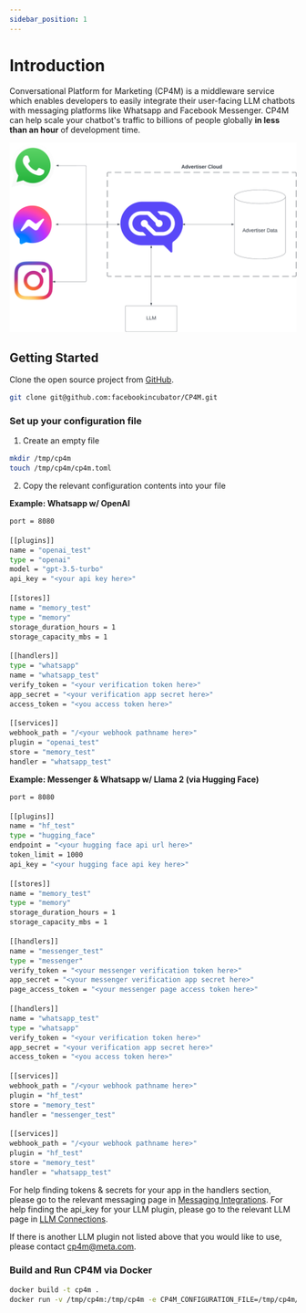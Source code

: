 ```yaml
---
sidebar_position: 1
---
```


# Introduction

Conversational Platform for Marketing (CP4M) is a middleware service which enables developers to easily integrate their user-facing LLM chatbots with messaging platforms like Whatsapp and Facebook Messenger. CP4M can help scale your chatbot's traffic to billions of people globally **in less than an hour** of development time.

![System Diagram](./img/cp4m_diagram.png)

## Getting Started

 Clone the open source project from [GitHub](https://github.com/facebookincubator/CP4M).

```bash
git clone git@github.com:facebookincubator/CP4M.git
```


### Set up your configuration file

1. Create an empty file
```bash
mkdir /tmp/cp4m
touch /tmp/cp4m/cp4m.toml
```

2. Copy the relevant configuration contents into your file

**Example: Whatsapp w/ OpenAI**
```bash
port = 8080

[[plugins]]
name = "openai_test"
type = "openai"
model = "gpt-3.5-turbo"
api_key = "<your api key here>"

[[stores]]
name = "memory_test"
type = "memory"
storage_duration_hours = 1
storage_capacity_mbs = 1

[[handlers]]
type = "whatsapp"
name = "whatsapp_test"
verify_token = "<your verification token here>"
app_secret = "<your verification app secret here>"
access_token = "<you access token here>"

[[services]]
webhook_path = "/<your webhook pathname here>"
plugin = "openai_test"
store = "memory_test"
handler = "whatsapp_test"
```


**Example: Messenger & Whatsapp w/ Llama 2 (via Hugging Face)**
```bash
port = 8080

[[plugins]]
name = "hf_test"
type = "hugging_face"
endpoint = "<your hugging face api url here>"
token_limit = 1000
api_key = "<your hugging face api key here>"

[[stores]]
name = "memory_test"
type = "memory"
storage_duration_hours = 1
storage_capacity_mbs = 1

[[handlers]]
name = "messenger_test"
type = "messenger"
verify_token = "<your messenger verification token here>"
app_secret = "<your messenger verification app secret here>"
page_access_token = "<your messenger page access token here>"

[[handlers]]
name = "whatsapp_test"
type = "whatsapp"
verify_token = "<your verification token here>"
app_secret = "<your verification app secret here>"
access_token = "<you access token here>"

[[services]]
webhook_path = "/<your webhook pathname here>"
plugin = "hf_test"
store = "memory_test"
handler = "messenger_test"

[[services]]
webhook_path = "/<your webhook pathname here>"
plugin = "hf_test"
store = "memory_test"
handler = "whatsapp_test"
```



For help finding tokens & secrets for your app in the handlers section, please go to the relevant messaging page in [Messaging Integrations](./category/messaging-integrations). For help finding the api_key for your LLM plugin, please go to the relevant LLM page in [LLM Connections](./category/connecting-your-llm).

If there is another LLM plugin not listed above that you would like to use, please contact cp4m@meta.com.

### Build and Run CP4M via Docker

```bash
docker build -t cp4m .
docker run -v /tmp/cp4m:/tmp/cp4m -e CP4M_CONFIGURATION_FILE=/tmp/cp4m/cp4m.toml -p 8080:8080 cp4m
```
